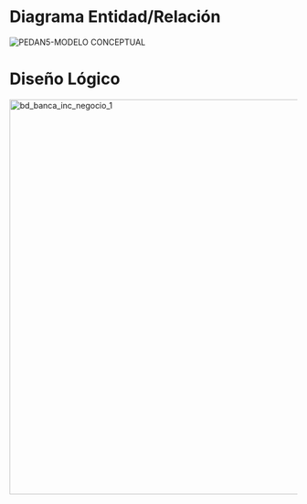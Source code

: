 # Diagrama Entidad/Relación
![PEDAN5-MODELO CONCEPTUAL](https://github.com/user-attachments/assets/9b3502e0-fff1-4480-b26d-be1e5658d6c6)

# Diseño Lógico
<img width="1610" height="692" alt="bd_banca_inc_negocio_1" src="https://github.com/user-attachments/assets/a79c2904-f636-4202-86ed-0dacf718db62" />
